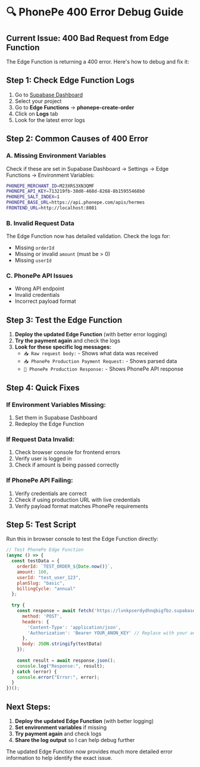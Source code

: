 # 🔍 PhonePe 400 Error Debug Guide

## **Current Issue: 400 Bad Request from Edge Function**

The Edge Function is returning a 400 error. Here's how to debug and fix it:

## **Step 1: Check Edge Function Logs**

1. Go to [Supabase Dashboard](https://supabase.com/dashboard)
2. Select your project
3. Go to **Edge Functions** → **phonepe-create-order**
4. Click on **Logs** tab
5. Look for the latest error logs

## **Step 2: Common Causes of 400 Error**

### **A. Missing Environment Variables**
Check if these are set in Supabase Dashboard → Settings → Edge Functions → Environment Variables:

```bash
PHONEPE_MERCHANT_ID=M23XRS3XN3QMF
PHONEPE_API_KEY=713219fb-38d0-468d-8268-8b15955468b0
PHONEPE_SALT_INDEX=1
PHONEPE_BASE_URL=https://api.phonepe.com/apis/hermes
FRONTEND_URL=http://localhost:8081
```

### **B. Invalid Request Data**
The Edge Function now has detailed validation. Check the logs for:
- Missing `orderId`
- Missing or invalid `amount` (must be > 0)
- Missing `userId`

### **C. PhonePe API Issues**
- Wrong API endpoint
- Invalid credentials
- Incorrect payload format

## **Step 3: Test the Edge Function**

1. **Deploy the updated Edge Function** (with better error logging)
2. **Try the payment again** and check the logs
3. **Look for these specific log messages:**
   - `📥 Raw request body:` - Shows what data was received
   - `📥 PhonePe Production Payment Request:` - Shows parsed data
   - `📨 PhonePe Production Response:` - Shows PhonePe API response

## **Step 4: Quick Fixes**

### **If Environment Variables Missing:**
1. Set them in Supabase Dashboard
2. Redeploy the Edge Function

### **If Request Data Invalid:**
1. Check browser console for frontend errors
2. Verify user is logged in
3. Check if amount is being passed correctly

### **If PhonePe API Failing:**
1. Verify credentials are correct
2. Check if using production URL with live credentials
3. Verify payload format matches PhonePe requirements

## **Step 5: Test Script**

Run this in browser console to test the Edge Function directly:

```javascript
// Test PhonePe Edge Function
(async () => {
  const testData = {
    orderId: `TEST_ORDER_${Date.now()}`,
    amount: 100,
    userId: "test_user_123",
    planSlug: "basic",
    billingCycle: "annual"
  };
  
  try {
    const response = await fetch('https://lvnkpserdydhnqbigfbz.supabase.co/functions/v1/phonepe-create-order', {
      method: 'POST',
      headers: {
        'Content-Type': 'application/json',
        'Authorization': 'Bearer YOUR_ANON_KEY' // Replace with your anon key
      },
      body: JSON.stringify(testData)
    });
    
    const result = await response.json();
    console.log("Response:", result);
  } catch (error) {
    console.error("Error:", error);
  }
})();
```

## **Next Steps:**

1. **Deploy the updated Edge Function** (with better logging)
2. **Set environment variables** if missing
3. **Try payment again** and check logs
4. **Share the log output** so I can help debug further

The updated Edge Function now provides much more detailed error information to help identify the exact issue.

